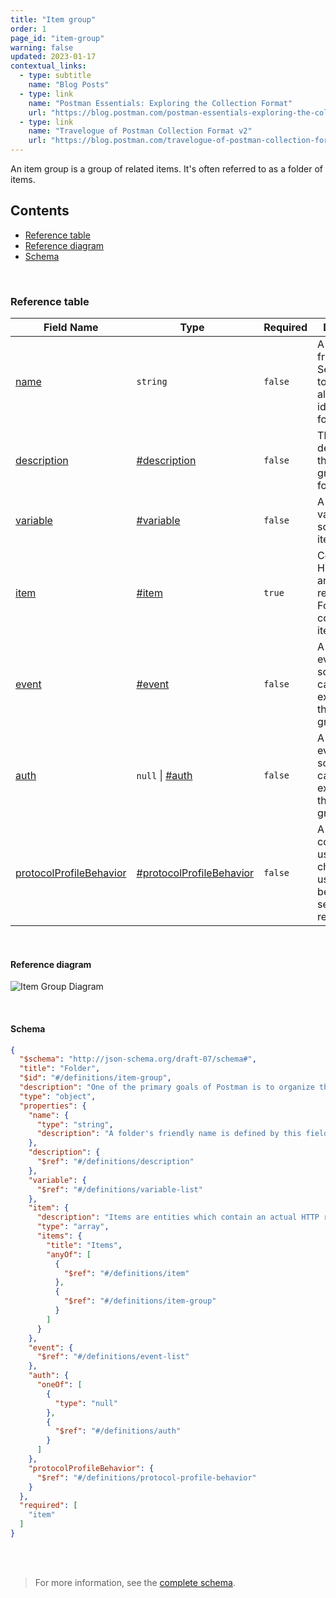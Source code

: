 ```yaml
---
title: "Item group"
order: 1
page_id: "item-group"
warning: false
updated: 2023-01-17
contextual_links:
  - type: subtitle
    name: "Blog Posts"
  - type: link
    name: "Postman Essentials: Exploring the Collection Format"
    url: "https://blog.postman.com/postman-essentials-exploring-the-collection-format/"
  - type: link
    name: "Travelogue of Postman Collection Format v2"
    url: "https://blog.postman.com/travelogue-of-postman-collection-format-v2/"
---
```


An item group is a group of related items. It's often referred to as a folder of items.

## Contents

- [Reference table](/reference/item-group/#reference-table)
- [Reference diagram](/reference/item-group/#reference-diagram)
- [Schema](/reference/item-group/#schema)

<br />

### Reference table

Field Name | Type&nbsp;&nbsp; | Required | Description
--- | --- | --- | ---
[name](https://github.com/postmanlabs/schemas/blob/da7578c2d71c46de2d39d04fbeebc26570591a44/schemas/draft-07/v2.1.0/collection/item-group.json#L8) | `string` | `false` | A folder-friendly name. Set this field to a value that allows you to identify this folder.
[description](https://github.com/postmanlabs/schemas/blob/da7578c2d71c46de2d39d04fbeebc26570591a44/schemas/draft-07/v2.1.0/collection/item-group.json#L12) | [#description](/reference/description/) | `false` | The description of this item group or folder.
[variable](https://github.com/postmanlabs/schemas/blob/da7578c2d71c46de2d39d04fbeebc26570591a44/schemas/draft-07/v2.1.0/collection/item-group.json#L15) | [#variable](/reference/variable/) | `false` | A list of variables scoped to this item group.
[item](https://github.com/postmanlabs/schemas/blob/da7578c2d71c46de2d39d04fbeebc26570591a44/schemas/draft-07/v2.1.0/collection/item-group.json#L18) | [#item](/reference/item/) | `true` | Contains an HTTP request and sample responses. Folders can contain many items.
[event](https://github.com/postmanlabs/schemas/blob/da7578c2d71c46de2d39d04fbeebc26570591a44/schemas/draft-07/v2.1.0/collection/item-group.json#L33) | [#event](/reference/event/) | `false` | A list of events and scripts that can be executed on this item group.
[auth](https://github.com/postmanlabs/schemas/blob/da7578c2d71c46de2d39d04fbeebc26570591a44/schemas/draft-07/v2.1.0/collection/item-group.json#L36) | `null` \| [#auth](/reference/auth/) | `false` | A list of events and scripts that can be executed on this item group.
[protocolProfileBehavior](https://github.com/postmanlabs/schemas/blob/da7578c2d71c46de2d39d04fbeebc26570591a44/schemas/draft-07/v2.1.0/collection/item-group.json#L46) | [#protocolProfileBehavior](/reference/protocol-profile-behavior/) | `false` | A set of configurations used to change the usual behavior of sending the request.

<br />

#### Reference diagram

![Item Group Diagram](../../../images/item-group@2x.jpg)

<br />

#### Schema

```json
{
  "$schema": "http://json-schema.org/draft-07/schema#",
  "title": "Folder",
  "$id": "#/definitions/item-group",
  "description": "One of the primary goals of Postman is to organize the development of APIs. To this end, it is necessary to be able to group requests together. This can be achived using 'Folders'. A folder just is an ordered set of requests.",
  "type": "object",
  "properties": {
    "name": {
      "type": "string",
      "description": "A folder's friendly name is defined by this field. You would want to set this field to a value that would allow you to easily identify this folder."
    },
    "description": {
      "$ref": "#/definitions/description"
    },
    "variable": {
      "$ref": "#/definitions/variable-list"
    },
    "item": {
      "description": "Items are entities which contain an actual HTTP request, and sample responses attached to it. Folders may contain many items.",
      "type": "array",
      "items": {
        "title": "Items",
        "anyOf": [
          {
            "$ref": "#/definitions/item"
          },
          {
            "$ref": "#/definitions/item-group"
          }
        ]
      }
    },
    "event": {
      "$ref": "#/definitions/event-list"
    },
    "auth": {
      "oneOf": [
        {
          "type": "null"
        },
        {
          "$ref": "#/definitions/auth"
        }
      ]
    },
    "protocolProfileBehavior": {
      "$ref": "#/definitions/protocol-profile-behavior"
    }
  },
  "required": [
    "item"
  ]
}
```

<br /><br />

> For more information, see the [complete schema](https://schema.postman.com/collection/json/v2.1.0/draft-07/collection.json).
